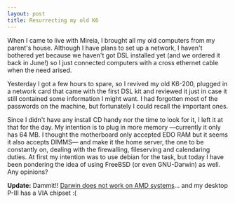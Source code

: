 ```yaml
---
layout: post
title: Resurrecting my old K6
---
```


When I came to live with Mireia, I brought all my old computers from my parent's house. Although I have plans to set up a network, I haven't bothered yet because we haven't got DSL installed yet (and we ordered it back in June!) so I just connected computers with a cross ethernet cable when the need arised.

Yesterday I got a few hours to spare, so I revived my old K6-200, plugged in a network card that came with the first DSL kit and reviewed it just in case it still contained some information I might want. I had forgotten most of the passwords on the machine, but fortunately I could recall the important ones.

Since I didn't have any install CD handy nor the time to look for it, I left it at that for the day. My intention is to plug in more memory &mdash;currently it only has 64 MB. I thought the motherboard only accepted EDO RAM but it seems it also accepts DIMMS&mdash; and make it the home server, the one to be constantly on, dealing with the firewalling, fileserving and calendaring duties.
At first my intention was to use debian for the task, but today I have been pondering the idea of using FreeBSD (or even GNU-Darwin) as well. Any opinions?

<b>Update:</b> Dammit!! <a href="http://www.opensource.apple.com/projects/darwin/6.0/install.x86.txt">Darwin does not work on AMD systems</a>... and my desktop P-III has a VIA chipset :(
